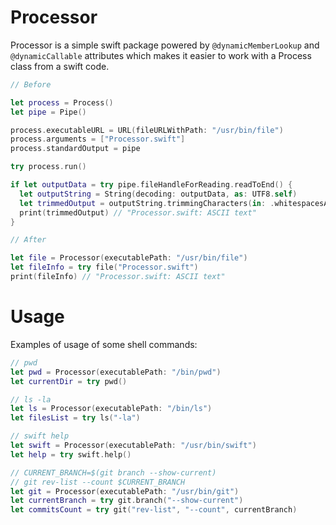 # Processor

Processor is a simple swift package powered by `@dynamicMemberLookup` and `@dynamicCallable` attributes which makes it easier to work with a Process class from a swift code.

``` swift
// Before

let process = Process()
let pipe = Pipe()

process.executableURL = URL(fileURLWithPath: "/usr/bin/file")
process.arguments = ["Processor.swift"]
process.standardOutput = pipe

try process.run()

if let outputData = try pipe.fileHandleForReading.readToEnd() {
  let outputString = String(decoding: outputData, as: UTF8.self)
  let trimmedOutput = outputString.trimmingCharacters(in: .whitespacesAndNewlines)
  print(trimmedOutput) // "Processor.swift: ASCII text"
}

// After

let file = Processor(executablePath: "/usr/bin/file")
let fileInfo = try file("Processor.swift")
print(fileInfo) // "Processor.swift: ASCII text"
```

# Usage

Examples of usage of some shell commands:

``` swift
// pwd
let pwd = Processor(executablePath: "/bin/pwd")
let currentDir = try pwd()

// ls -la
let ls = Processor(executablePath: "/bin/ls")
let filesList = try ls("-la")

// swift help
let swift = Processor(executablePath: "/usr/bin/swift")
let help = try swift.help()

// CURRENT_BRANCH=$(git branch --show-current)
// git rev-list --count $CURRENT_BRANCH
let git = Processor(executablePath: "/usr/bin/git")
let currentBranch = try git.branch("--show-current")
let commitsCount = try git("rev-list", "--count", currentBranch)
```
